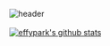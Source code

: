 

![header](https://capsule-render.vercel.app/api?type=wave&color=auto&height=300&section=header&text=HYELINPARK%20&fontSize=60)
<br />
<br />
[![effypark's github stats](https://github-readme-stats.vercel.app/api?username=effypark)](https://github.com/effypark/github-readme-stats)



